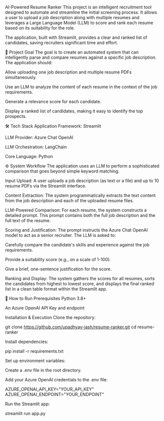 AI-Powered Resume Ranker
This project is an intelligent recruitment tool designed to automate and streamline the initial screening process. It allows a user to upload a job description along with multiple resumes and leverages a Large Language Model (LLM) to score and rank each resume based on its suitability for the role.

The application, built with Streamlit, provides a clear and ranked list of candidates, saving recruiters significant time and effort.

🎯 Project Goal
The goal is to create an automated system that can intelligently parse and compare resumes against a specific job description. The application should:

Allow uploading one job description and multiple resume PDFs simultaneously.

Use an LLM to analyze the content of each resume in the context of the job requirements.

Generate a relevance score for each candidate.

Display a ranked list of candidates, making it easy to identify the top prospects.

🛠️ Tech Stack
Application Framework: Streamlit

LLM Provider: Azure Chat OpenAI

LLM Orchestration: LangChain

Core Language: Python

⚙️ System Workflow
The application uses an LLM to perform a sophisticated comparison that goes beyond simple keyword matching.

Input Upload: A user uploads a job description (as text or a file) and up to 10 resume PDFs via the Streamlit interface.

Content Extraction: The system programmatically extracts the text content from the job description and each of the uploaded resume files.

LLM-Powered Comparison: For each resume, the system constructs a detailed prompt. This prompt contains both the full job description and the full text of the resume.

Scoring and Justification: The prompt instructs the Azure Chat OpenAI model to act as a senior recruiter. The LLM is asked to:

Carefully compare the candidate's skills and experience against the job requirements.

Provide a suitability score (e.g., on a scale of 1-100).

Give a brief, one-sentence justification for the score.

Ranking and Display: The system gathers the scores for all resumes, sorts the candidates from highest to lowest score, and displays the final ranked list in a clean table format within the Streamlit app.

🏁 How to Run
Prerequisites
Python 3.8+

An Azure OpenAI API Key and endpoint

Installation & Execution
Clone the repository:

git clone https://github.com/upadhyay-jash/resume-ranker.git
cd resume-ranker

Install dependencies:

pip install -r requirements.txt

Set up environment variables:

Create a .env file in the root directory.

Add your Azure OpenAI credentials to the .env file:

AZURE_OPENAI_API_KEY="YOUR_API_KEY"
AZURE_OPENAI_ENDPOINT="YOUR_ENDPOINT"

Run the Streamlit app:

streamlit run app.py
